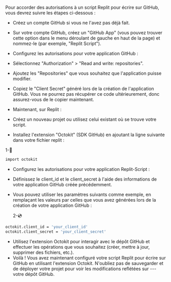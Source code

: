 Pour accorder des autorisations à un script Replit pour écrire sur GitHub, vous devrez suivre les étapes ci-dessous :

- Créez un compte GitHub si vous ne l'avez pas déjà fait.
- Sur votre compte GitHub, créez un "GitHub App" (vous pouvez trouver cette option dans le menu déroulant de gauche en haut de la page) et nommez-le (par exemple, "Replit Script").
- Configurez les autorisations pour votre application GitHub :
- Sélectionnez "Authorization" > "Read and write: repositories".
- Ajoutez les "Repositories" que vous souhaitez que l'application puisse modifier.
- Copiez le "Client Secret" généré lors de la création de l'application GitHub. Vous ne pourrez pas récupérer ce code ultérieurement, donc assurez-vous de le copier maintenant.
- Maintenant, sur Replit :

- Créez un nouveau projet ou utilisez celui existant où se trouve votre script.
- Installez l'extension "Octokit" (SDK GitHub) en ajoutant la ligne suivante dans votre fichier replit :
  
1-📑
 
```bash
import octokit
```
- Configurez les autorisations pour votre application Replit-Script :
- Définissez le client_id et le client_secret à l'aide des informations de votre application GitHub créée précédemment.
- Vous pouvez utiliser les paramètres suivants comme exemple, en remplaçant les valeurs par celles que vous avez générées lors de la création de votre application GitHub :

   2-💿

```bash
octokit.client_id = 'your_client_id'
octokit.client_secret = 'your_client_secret'
```
- Utilisez l'extension Octokit pour interagir avec le dépôt GitHub et effectuer les opérations que vous souhaitez (créer, mettre à jour, supprimer des fichiers, etc.).
- Voilà ! Vous avez maintenant configuré votre script Replit pour écrire sur GitHub en utilisant l'extension Octokit. N'oubliez pas de sauvegarder et de déployer votre projet pour voir les modifications reflétées sur ---votre dépôt GitHub.

